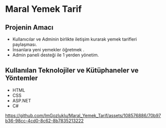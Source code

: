 # Maral Yemek Tarif

## Projenin Amacı
- Kullanıcılar ve Adminin birlikte iletişim kurarak yemek tarifleri paylaşması. 
- İnsanlara yeni yemekler öğretmek .
- Admin paneli desteği ile 1 yerden yönetim.

## Kullanılan Teknolojiler ve Kütüphaneler ve Yöntemler
- HTML
- CSS
- ASP.NET
- C#


https://github.com/ImGozluklu/Maral_Yemek_Tarif/assets/108576886/70b97b36-98cc-4cd0-8c62-8b7835213222

